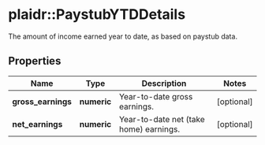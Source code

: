 # plaidr::PaystubYTDDetails

The amount of income earned year to date, as based on paystub data.

## Properties
Name | Type | Description | Notes
------------ | ------------- | ------------- | -------------
**gross_earnings** | **numeric** | Year-to-date gross earnings. | [optional] 
**net_earnings** | **numeric** | Year-to-date net (take home) earnings. | [optional] 


